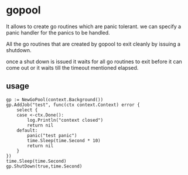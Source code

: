 # gopool

It allows to create go routines which are panic 
tolerant. we can specify a panic handler for the
panics to be handled.

All the go routines that are created by gopool 
to exit cleanly by issuing a shutdown.

once a shut down is issued it waits for all go 
routines to exit before it can come out or it waits
till the timeout mentioned elapsed.



usage
-----

    gp := NewGoPool(context.Background())
    gp.AddJob("test", func(ctx context.Context) error {
        select {
        case <-ctx.Done():
            log.Println("context closed")
            return nil
        default:
            panic("test panic")
            time.Sleep(time.Second * 10)
            return nil
        }
    })
    time.Sleep(time.Second)
    gp.ShutDown(true,time.Second) 

